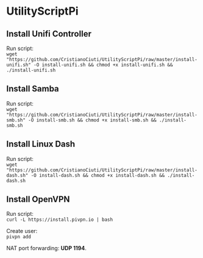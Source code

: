 # UtilityScriptPi

## Install Unifi Controller

Run script:\
`wget "https://github.com/CristianoCiuti/UtilityScriptPi/raw/master/install-unifi.sh" -O install-unifi.sh && chmod +x install-unifi.sh && ./install-unifi.sh`

## Install Samba

Run script:\
`wget "https://github.com/CristianoCiuti/UtilityScriptPi/raw/master/install-smb.sh" -O install-smb.sh && chmod +x install-smb.sh && ./install-smb.sh`

## Install Linux Dash

Run script:\
`wget "https://github.com/CristianoCiuti/UtilityScriptPi/raw/master/install-dash.sh" -O install-dash.sh && chmod +x install-dash.sh && ./install-dash.sh`

## Install OpenVPN

Run script:\
`curl -L https://install.pivpn.io | bash`

Create user:\
`pivpn add`

NAT port forwarding: **UDP 1194**.